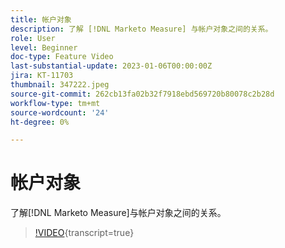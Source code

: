 ```yaml
---
title: 帐户对象
description: 了解 [!DNL Marketo Measure] 与帐户对象之间的关系。
role: User
level: Beginner
doc-type: Feature Video
last-substantial-update: 2023-01-06T00:00:00Z
jira: KT-11703
thumbnail: 347222.jpeg
source-git-commit: 262cb13fa02b32f7918ebd569720b80078c2b28d
workflow-type: tm+mt
source-wordcount: '24'
ht-degree: 0%

---
```



# 帐户对象

了解[!DNL Marketo Measure]与帐户对象之间的关系。

>[!VIDEO](https://video.tv.adobe.com/v/3436090/?learn=on&captions=chi_hans){transcript=true}
